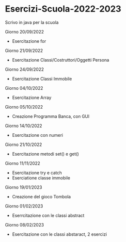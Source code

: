 # Esercizi-Scuola-2022-2023
Scrivo in java per la scuola

Giorno 20/09/2022
  - Esercitazione for

Giorno 21/09/2022
  - Esercitazione Classi/Costruttori/Oggetti Persona
  
Giorno 24/09/2022
  - Esercitazione Classi Immobile

Giorno 04/10/2022
  - Esercitazione Array

Giorno 05/10/2022
  - Creazione Programma Banca, con GUI

Giorno 14/10/2022
  - Esercitazione con numeri
  
Giorno 21/10/2022
  - Esercitazione metodi set() e get()

Giorno 11/11/2022
  - Esercitazione try e catch
  - Eserciatione classe immobile

Giorno 19/01/2023
  - Creazione del gioco Tombola
  
Giorno 01/02/2023
  - Eserrcitazione con le classi abstract
  
Giorno 08/02/2023
  - Esercitazione con le classi abstaract, 2 esercizi
